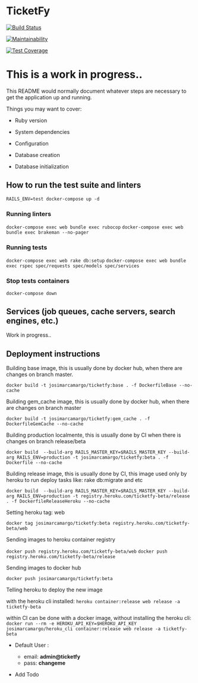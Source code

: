# TicketFy

[![Build Status](https://semaphoreci.com/api/v1/ticketfy/ticketfy/branches/master/badge.svg)](https://semaphoreci.com/ticketfy/ticketfy)

[![Maintainability](https://api.codeclimate.com/v1/badges/c8f29240ac491a6cfb03/maintainability)](https://codeclimate.com/github/JosimarCamargo/ticketfy/maintainability)

[![Test Coverage](https://api.codeclimate.com/v1/badges/c8f29240ac491a6cfb03/test_coverage)](https://codeclimate.com/github/JosimarCamargo/ticketfy/test_coverage)

# This is a work in progress..

This README would normally document whatever steps are necessary to get the
application up and running.

Things you may want to cover:

* Ruby version

* System dependencies

* Configuration

* Database creation

* Database initialization

## How to run the test suite and linters
`RAILS_ENV=test docker-compose up -d`

### Running linters
`docker-compose exec web bundle exec rubocop`
`docker-compose exec web bundle exec brakeman --no-pager`

### Running tests
`docker-compose exec web rake db:setup`
`docker-compose exec web bundle exec rspec spec/requests spec/models spec/services`

### Stop tests containers
`docker-compose down`

## Services (job queues, cache servers, search engines, etc.)
Work in progress..

## Deployment instructions

Building base image, this is usually done by docker hub, when there are changes on branch master.

`docker build -t josimarcamargo/ticketfy:base . -f DockerfileBase --no-cache`


Building gem_cache image, this is usually done by docker hub, when there are changes on branch master

`docker build -t josimarcamargo/ticketfy:gem_cache . -f DockerfileGemCache --no-cache`

Building production localmente, this is usually done by CI when there is changes on branch release/beta

`docker build  --build-arg RAILS_MASTER_KEY=$RAILS_MASTER_KEY --build-arg RAILS_ENV=production -t josimarcamargo/ticketfy:beta . -f Dockerfile --no-cache`


Building release image, this is usually done by CI, this image used only by heroku to run deploy tasks like: rake db:migrate and etc

`docker build  --build-arg RAILS_MASTER_KEY=$RAILS_MASTER_KEY --build-arg RAILS_ENV=production -t registry.heroku.com/ticketfy-beta/release . -f DockerfileReleaseHeroku --no-cache`


Setting heroku tag: web

`docker tag josimarcamargo/ticketfy:beta registry.heroku.com/ticketfy-beta/web`


Sending images to heroku container registry

`docker push registry.heroku.com/ticketfy-beta/web`
`docker push registry.heroku.com/ticketfy-beta/release`


Sending images to docker hub

`docker push josimarcamargo/ticketfy:beta`


Telling heroku to deploy the new image

with the heroku cli installed: `heroku container:release web release -a ticketfy-beta`

within CI can be done with a docker image, without installing the heroku cli: `docker run --rm -e HEROKU_API_KEY=$HEROKU_API_KEY josimarcamargo/heroku_cli container:release web release -a ticketfy-beta`


* Default User :
  - email: **admin@ticketfy**
  - pass: **changeme**

* Add Todo
